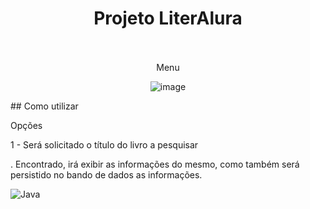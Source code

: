 

<div align="center">
  <h1 align="center">
     Projeto LiterAlura
    <br />
    <br />
  </h1>
</div>

<div align="center"> 

Menu


![image](https://github.com/user-attachments/assets/39c5e8e2-c5d0-42fe-9201-5a032ac56b8c)


</div>
## Como utilizar
<div>
 <p>Opções
</p>
 <p>1 - Será solicitado o título do livro a pesquisar</p>.
    Encontrado, irá exibir as informações do mesmo, como também será persistido no bando de dados as informações.

 

![Java](https://img.shields.io/badge/Language-Java-red?logo=java&logoColor=white)
</div>